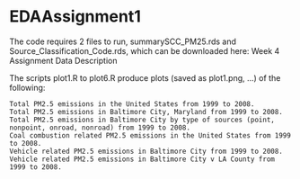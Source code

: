 # EDAAssignment1
The code requires 2 files to run, summarySCC_PM25.rds and Source_Classification_Code.rds, which can be downloaded here: Week 4 Assignment Data
Description

The scripts plot1.R to plot6.R produce plots (saved as plot1.png, ...) of the following:

    Total PM2.5 emissions in the United States from 1999 to 2008.
    Total PM2.5 emissions in Baltimore City, Maryland from 1999 to 2008.
    Total PM2.5 emissions in Baltimore City by type of sources (point, nonpoint, onroad, nonroad) from 1999 to 2008.
    Coal combustion related PM2.5 emissions in the United States from 1999 to 2008.
    Vehicle related PM2.5 emissions in Baltimore City from 1999 to 2008.
    Vehicle related PM2.5 emissions in Baltimore City v LA County from 1999 to 2008.
